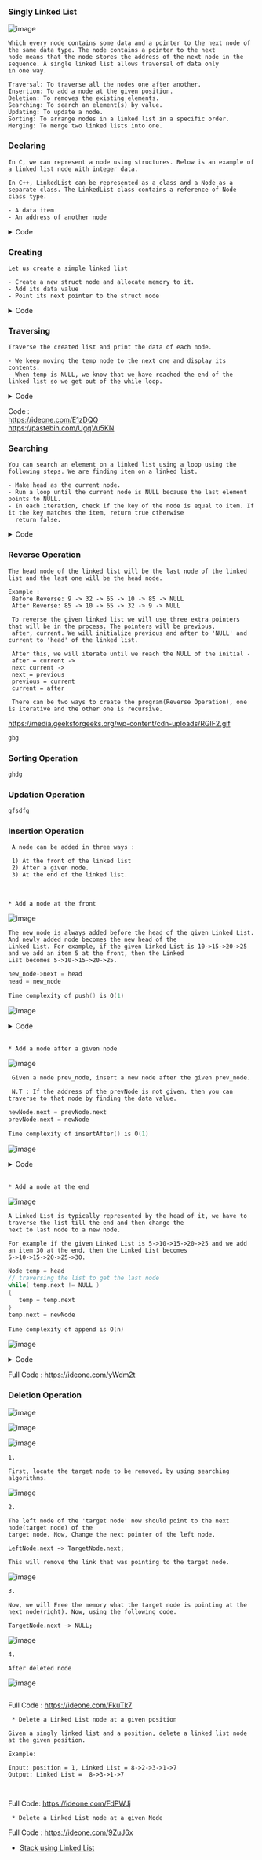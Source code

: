 ### Singly Linked List

![image](https://user-images.githubusercontent.com/59710234/174945064-a7190779-b54a-4300-a85c-5eff6be7dbb7.png)

```
Which every node contains some data and a pointer to the next node of the same data type. The node contains a pointer to the next 
node means that the node stores the address of the next node in the sequence. A single linked list allows traversal of data only 
in one way.
```
```
Traversal: To traverse all the nodes one after another.
Insertion: To add a node at the given position.
Deletion: To removes the existing elements.
Searching: To search an element(s) by value.
Updating: To update a node.
Sorting: To arrange nodes in a linked list in a specific order.
Merging: To merge two linked lists into one.
```
### Declaring

```
In C, we can represent a node using structures. Below is an example of a linked list node with integer data. 

In C++, LinkedList can be represented as a class and a Node as a separate class. The LinkedList class contains a reference of Node 
class type.

- A data item
- An address of another node
```

<details> <summary> Code </summary>
 
```c
C
  // A linked list node
  struct Node {
      int data;
      struct Node* next;
  };
```
```c++
C++
  class Node {
  public:
    int data;
    Node* next;
  };
```	
	
</details>

### Creating

```
Let us create a simple linked list 

- Create a new struct node and allocate memory to it.
- Add its data value
- Point its next pointer to the struct node
```

<details> <summary> Code </summary>

```c
C
  int main() {
    struct Node* head = NULL;
    struct Node* second = NULL;
    struct Node* third = NULL;

    // allocate 3 nodes in the heap
    head = (struct Node*)malloc(sizeof(struct Node));
    second = (struct Node*)malloc(sizeof(struct Node));
    third = (struct Node*)malloc(sizeof(struct Node));
  }
 ``` 
 ```c++
 C++
  int main() {
      Node * head = NULL;
      Node * second = NULL;
      Node * third = NULL;

      head = new Node();
      second = new Node();
      third = new Node();
  }
```

</details>

### Traversing

```
Traverse the created list and print the data of each node. 

- We keep moving the temp node to the next one and display its contents.
- When temp is NULL, we know that we have reached the end of the linked list so we get out of the while loop.
```

<details> <summary> Code </summary>

  ```c++
    void traversList(Node *head)
    {
        Node *temp;
        temp = head;
        while(temp != NULL){
           temp = temp->next;
        }
    }
  ```
  ```c++
    void printList(Node *n)
    {
        while (n != NULL) {
            cout << n->data << " ";
            n = n->next;
        }
    }
```

</details>

Code : </br>
  https://ideone.com/E1zDQQ </br>
  https://pastebin.com/UgqVu5KN </br>
  
### Searching
```
You can search an element on a linked list using a loop using the following steps. We are finding item on a linked list.

- Make head as the current node.
- Run a loop until the current node is NULL because the last element points to NULL.
- In each iteration, check if the key of the node is equal to item. If it the key matches the item, return true otherwise 
  return false.
```

<details> <summary> Code </summary>
 
```c++
// Search a node
bool searchNode(struct Node** head_ref, int item) {
  struct Node* current = *head_ref;

  while (current != NULL) {
    if (current->data == item) return true;
      current = current->next;
  }
  return false;
}
```
	
</details>	

### Reverse Operation

```
The head node of the linked list will be the last node of the linked list and the last one will be the head node.

Example : 
 Before Reverse: 9 -> 32 -> 65 -> 10 -> 85 -> NULL
 After Reverse: 85 -> 10 -> 65 -> 32 -> 9 -> NULL
 
 To reverse the given linked list we will use three extra pointers that will be in the process. The pointers will be previous, 
 after, current. We will initialize previous and after to 'NULL' and current to 'head' of the linked list.
 
 After this, we will iterate until we reach the NULL of the initial - 
 after = current ->
 next current ->
 next = previous
 previous = current
 current = after
 
 There can be two ways to create the program(Reverse Operation), one is iterative and the other one is recursive.
```

https://media.geeksforgeeks.org/wp-content/cdn-uploads/RGIF2.gif
	
```c++
gbg
```
	
### Sorting Operation
	
```c++
ghdg
```

### Updation Operation

```c++
gfsdfg
```

### Insertion Operation

 ```
  A node can be added in three ways :
  
  1) At the front of the linked list 
  2) After a given node. 
  3) At the end of the linked list.
  ```
  
  </br>
  
  ```
  * Add a node at the front
  ```
  
  ![image](https://user-images.githubusercontent.com/59710234/155290089-ae00ec08-0972-4f33-addd-d8c7d9b7ea92.png)
  
  ```
  The new node is always added before the head of the given Linked List. And newly added node becomes the new head of the 
  Linked List. For example, if the given Linked List is 10->15->20->25 and we add an item 5 at the front, then the Linked 
  List becomes 5->10->15->20->25.
  ```
  
  ```c++
  new_node->next = head
  head = new_node
  
  Time complexity of push() is O(1)
  ```
  
  ![image](https://user-images.githubusercontent.com/59710234/175191350-1366b20a-d310-44f5-84dd-a29264e3ada5.png)
  
  <details> <summary> Code </summary>
	
  ```c++
  void push(Node** head_ref, int new_data)
  {
	/* 1. allocate node */
	Node* new_node = new Node();

	/* 2. put in the data */
	new_node->data = new_data;

	/* 3. Make next of new node as head */
	new_node->next = (*head_ref);

	/* 4. move the head to point to the new node */
	(*head_ref) = new_node;
  }
  ```
	
  </details>
  
  </br>
  
  ```
  * Add a node after a given node
  ```
  
  ![image](https://user-images.githubusercontent.com/59710234/155528153-27571720-3dfd-4abb-b3b9-15a74d83a0d8.png)
  
 ```
  Given a node prev_node, insert a new node after the given prev_node.
  
  N.T : If the address of the prevNode is not given, then you can traverse to that node by finding the data value.
 ```
	
 ```c++
 newNode.next = prevNode.next
 prevNode.next = newNode
 
 Time complexity of insertAfter() is O(1) 
 ```
 
 ![image](https://user-images.githubusercontent.com/59710234/175193508-d646e863-9313-46a0-9e9f-33e5c29169ab.png)
 
   <details> <summary> Code </summary>
	
  ```c++
	void insertAfter(Node* prev_node, int new_data)
	{

	   // 1. Check if the given prev_node is NULL
	   if (prev_node == NULL)
	   {
		cout << "The given previous node cannot be NULL";
		return;
	   }

	   // 2. Allocate new node
	   Node* new_node = new Node();

	   // 3. Put in the data
	   new_node->data = new_data;

	   // 4. Make next of new node as
	   // next of prev_node
	   new_node->next = prev_node->next;

	   // 5. move the next of prev_node
	   // as new_node
	   prev_node->next = new_node;
	}
  ```
	
  </details>
  
  </br>
  
 ```
 * Add a node at the end
 ```
 ![image](https://user-images.githubusercontent.com/59710234/155528975-15e49d5e-037e-41f5-9bdc-ccaad30e2f88.png)
 ```
 A Linked List is typically represented by the head of it, we have to traverse the list till the end and then change the 
 next to last node to a new node.
 
 For example if the given Linked List is 5->10->15->20->25 and we add an item 30 at the end, then the Linked List becomes
 5->10->15->20->25->30.
 ```
	
 ```c++
 Node temp = head
 // traversing the list to get the last node
 while( temp.next != NULL )
 {
    temp = temp.next
 }
 temp.next = newNode
    
 Time complexity of append is O(n)
 ```
 ![image](https://user-images.githubusercontent.com/59710234/175194176-1894267e-f5c4-49b6-9e9e-a18e824d685e.png)
 
  <details> <summary> Code </summary>
	
  ```c++
void append(Node** head_ref, int new_data)
{

	   // 1. allocate node
	   Node* new_node = new Node();

	   // Used in step 5
	   Node *last = *head_ref;

	   // 2. Put in the data
	   new_node->data = new_data;

	   // 3. This new node is going to be
	   // the last node, so make next of
	   // it as NULL
	   new_node->next = NULL;

	   // 4. If the Linked List is empty,
	   // then make the new node as head
	   if (*head_ref == NULL)
	   {
		*head_ref = new_node;
		return;
	   }

	   // 5. Else traverse till the last node
	   while (last->next != NULL)
	   {
		last = last->next;
	   }

	   // 6. Change the next of last node
	   last->next = new_node;
	   return;
}
  ```
	
  </details>
  
 Full Code : https://ideone.com/yWdm2t

### Deletion Operation

![image](https://user-images.githubusercontent.com/59710234/175125032-041f458c-169d-4f08-b814-7e2e4a6784ab.png)

![image](https://user-images.githubusercontent.com/59710234/175125178-aaec451f-18ab-42f2-8e79-55d6cb32feb8.png)

![image](https://user-images.githubusercontent.com/59710234/175125260-823ef600-998d-4365-999a-553124605dbf.png)

```
1.

First, locate the target node to be removed, by using searching algorithms.
```

![image](https://user-images.githubusercontent.com/59710234/155581947-61789bfa-7221-444d-af3a-ddd111d047d6.png)

```
2.

The left node of the 'target node' now should point to the next node(target node) of the
target node. Now, Change the next pointer of the left node. 

LeftNode.next −> TargetNode.next;

This will remove the link that was pointing to the target node.
```
![image](https://user-images.githubusercontent.com/59710234/155584435-3d4758d9-dc50-4f60-b607-803e9fdd7912.png)

```
3.

Now, we will Free the memory what the target node is pointing at the next node(right). Now, using the following code.

TargetNode.next −> NULL;
```
![image](https://user-images.githubusercontent.com/59710234/155585073-df363537-0b64-43d6-a607-d3464c627f8b.png)

```
4.

After deleted node
```
![image](https://user-images.githubusercontent.com/59710234/155585186-ae1efc62-da58-4e53-9bfd-025c2c4cd25f.png)
	
```c++
```

Full Code : https://ideone.com/FkuTk7

```
 * Delete a Linked List node at a given position
```
```
Given a singly linked list and a position, delete a linked list node at the given position.

Example:  

Input: position = 1, Linked List = 8->2->3->1->7
Output: Linked List =  8->3->1->7
```
	
```c++
	
```
	
Full Code: https://ideone.com/FdPWJj

```
 * Delete a Linked List node at a given Node
```
	
Full Code : https://ideone.com/9ZuJ6x
	
- [Stack using Linked List](https://www.geeksforgeeks.org/implement-a-stack-using-singly-linked-list/)
